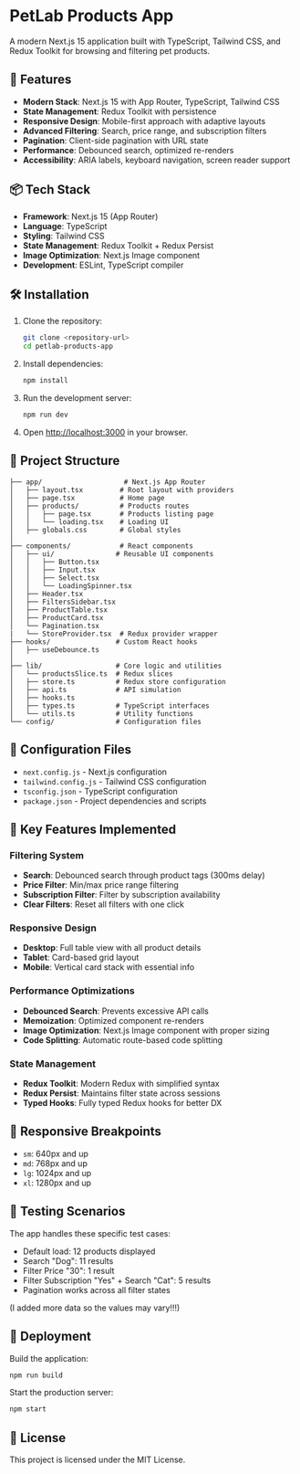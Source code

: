 # PetLab Products App

A modern Next.js 15 application built with TypeScript, Tailwind CSS, and Redux Toolkit for browsing and filtering pet products.

## 🚀 Features

- **Modern Stack**: Next.js 15 with App Router, TypeScript, Tailwind CSS
- **State Management**: Redux Toolkit with persistence
- **Responsive Design**: Mobile-first approach with adaptive layouts
- **Advanced Filtering**: Search, price range, and subscription filters
- **Pagination**: Client-side pagination with URL state
- **Performance**: Debounced search, optimized re-renders
- **Accessibility**: ARIA labels, keyboard navigation, screen reader support

## 📦 Tech Stack

- **Framework**: Next.js 15 (App Router)
- **Language**: TypeScript
- **Styling**: Tailwind CSS
- **State Management**: Redux Toolkit + Redux Persist
- **Image Optimization**: Next.js Image component
- **Development**: ESLint, TypeScript compiler

## 🛠️ Installation

1. Clone the repository:

   ```bash
   git clone <repository-url>
   cd petlab-products-app
   ```

2. Install dependencies:

   ```bash
   npm install
   ```

3. Run the development server:

   ```bash
   npm run dev
   ```

4. Open [http://localhost:3000](http://localhost:3000) in your browser.

## 📁 Project Structure

```
├── app/                    # Next.js App Router
│   ├── layout.tsx         # Root layout with providers
│   ├── page.tsx           # Home page
│   ├── products/          # Products routes
│   │   ├── page.tsx       # Products listing page
│   │   └── loading.tsx    # Loading UI
│   ├── globals.css        # Global styles
│
├── components/            # React components
│   ├── ui/               # Reusable UI components
│   │   ├── Button.tsx
│   │   ├── Input.tsx
│   │   ├── Select.tsx
│   │   └── LoadingSpinner.tsx
│   ├── Header.tsx
│   ├── FiltersSidebar.tsx
│   ├── ProductTable.tsx
│   ├── ProductCard.tsx
│   └── Pagination.tsx
|   └── StoreProvider.tsx  # Redux provider wrapper
├── hooks/                # Custom React hooks
│   ├── useDebounce.ts
│
├── lib/                  # Core logic and utilities
│   └── productsSlice.ts  # Redux slices
│   ├── store.ts          # Redux store configuration
│   ├── api.ts            # API simulation
│   ├── hooks.ts
│   ├── types.ts          # TypeScript interfaces
│   └── utils.ts          # Utility functions
└── config/               # Configuration files
```

## 🔧 Configuration Files

- `next.config.js` - Next.js configuration
- `tailwind.config.js` - Tailwind CSS configuration
- `tsconfig.json` - TypeScript configuration
- `package.json` - Project dependencies and scripts

## 🎯 Key Features Implemented

### Filtering System

- **Search**: Debounced search through product tags (300ms delay)
- **Price Filter**: Min/max price range filtering
- **Subscription Filter**: Filter by subscription availability
- **Clear Filters**: Reset all filters with one click

### Responsive Design

- **Desktop**: Full table view with all product details
- **Tablet**: Card-based grid layout
- **Mobile**: Vertical card stack with essential info

### Performance Optimizations

- **Debounced Search**: Prevents excessive API calls
- **Memoization**: Optimized component re-renders
- **Image Optimization**: Next.js Image component with proper sizing
- **Code Splitting**: Automatic route-based code splitting

### State Management

- **Redux Toolkit**: Modern Redux with simplified syntax
- **Redux Persist**: Maintains filter state across sessions
- **Typed Hooks**: Fully typed Redux hooks for better DX

## 📱 Responsive Breakpoints

- `sm`: 640px and up
- `md`: 768px and up
- `lg`: 1024px and up
- `xl`: 1280px and up

## 🧪 Testing Scenarios

The app handles these specific test cases:

- Default load: 12 products displayed
- Search "Dog": 11 results
- Filter Price "30": 1 result
- Filter Subscription "Yes" + Search "Cat": 5 results
- Pagination works across all filter states

(I added more data so the values ​​may vary!!!)

## 🚀 Deployment

Build the application:

```bash
npm run build
```

Start the production server:

```bash
npm start
```

## 📝 License

This project is licensed under the MIT License.

```

```
